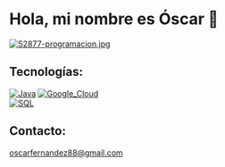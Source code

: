# Hola, mi nombre es Óscar 👋

[![52877-programacion.jpg](https://i.postimg.cc/pTSLkb4b/52877-programacion.jpg)](https://postimg.cc/zbnNXMq0)

  

## Tecnologías:
[![Java](https://img.shields.io/badge/Java-007396?style=for-the-badge&logo=java&logoColor=white&labelColor=101010)]()
[![Google_Cloud](https://img.shields.io/badge/Google_Cloud-4285F4?style=for-the-badge&logo=googlecloud&logoColor=white&labelColor=101010)]()
</br>
[![SQL](https://img.shields.io/badge/MySQL-4479A1?style=for-the-badge&logo=mysql&logoColor=white&labelColor=101010)]()
</br>



## Contacto:
oscarfernandez88@gmail.com
